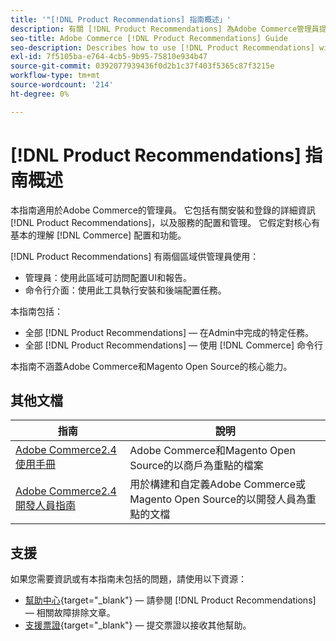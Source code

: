 ```yaml
---
title: '"[!DNL Product Recommendations] 指南概述」'
description: 有關 [!DNL Product Recommendations] 為Adobe Commerce管理員提供，包括安裝和安裝
seo-title: Adobe Commerce [!DNL Product Recommendations] Guide
seo-description: Describes how to use [!DNL Product Recommendations] with Adobe Commerce.
exl-id: 7f5105ba-e764-4cb5-9b95-75810e934b47
source-git-commit: 0392077939436f0d2b1c37f403f5365c87f3215e
workflow-type: tm+mt
source-wordcount: '214'
ht-degree: 0%

---
```


# [!DNL Product Recommendations] 指南概述

本指南適用於Adobe Commerce的管理員。 它包括有關安裝和登錄的詳細資訊 [!DNL Product Recommendations]，以及服務的配置和管理。 它假定對核心有基本的理解 [!DNL Commerce] 配置和功能。

[!DNL Product Recommendations] 有兩個區域供管理員使用：

* 管理員：使用此區域可訪問配置UI和報告。
* 命令行介面：使用此工具執行安裝和後端配置任務。

本指南包括：

* 全部 [!DNL Product Recommendations] — 在Admin中完成的特定任務。
* 全部 [!DNL Product Recommendations] — 使用 [!DNL Commerce] 命令行

本指南不涵蓋Adobe Commerce和Magento Open Source的核心能力。

## 其他文檔

| 指南 | 說明 |
|------ | ----------- |
| [Adobe Commerce2.4使用手冊](https://experienceleague.adobe.com/docs/commerce.html) | Adobe Commerce和Magento Open Source的以商戶為重點的檔案 |
| [Adobe Commerce2.4開發人員指南](https://developer.adobe.com/commerce/docs) | 用於構建和自定義Adobe Commerce或Magento Open Source的以開發人員為重點的文檔 |

## 支援

如果您需要資訊或有本指南未包括的問題，請使用以下資源：

* [幫助中心](https://experienceleague.adobe.com/docs/commerce-knowledge-base/kb/help-center-guide/magento-help-center-user-guide.html#submit-tickets){target="_blank"} — 請參閱 [!DNL Product Recommendations] — 相關故障排除文章。
* [支援票證](https://experienceleague.adobe.com/docs/commerce-knowledge-base/kb/help-center-guide/magento-help-center-user-guide.html#submit-ticket){target="_blank"} — 提交票證以接收其他幫助。
